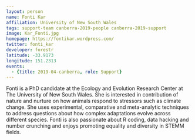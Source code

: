 ```yaml
---
layout: person
name: Fonti Kar
affiliation: University of New South Wales
tags: support-team canberra-2019-people canberra-2019-support
image: Kar_Fonti.jpg
homepage: https://fontikar.wordpress.com/
twitter: fonti_kar
developer: forestr
latitude: -33.9173
longitude: 151.2313
events:
  - {title: 2019-04-canberra, role: Support}
---
```

Fonti is a PhD candidate at the Ecology and Evolution Research Center at The University of New South Wales. She is interested in contribution of nature and nurture on how animals respond to stressors such as climate change. She uses experimental, comparative and meta-analytic techniques to address questions about how complex adaptations evolve across different species. Fonti is also passionate about R coding, data hacking and number crunching and enjoys promoting equality and diversity in STEMM fields.